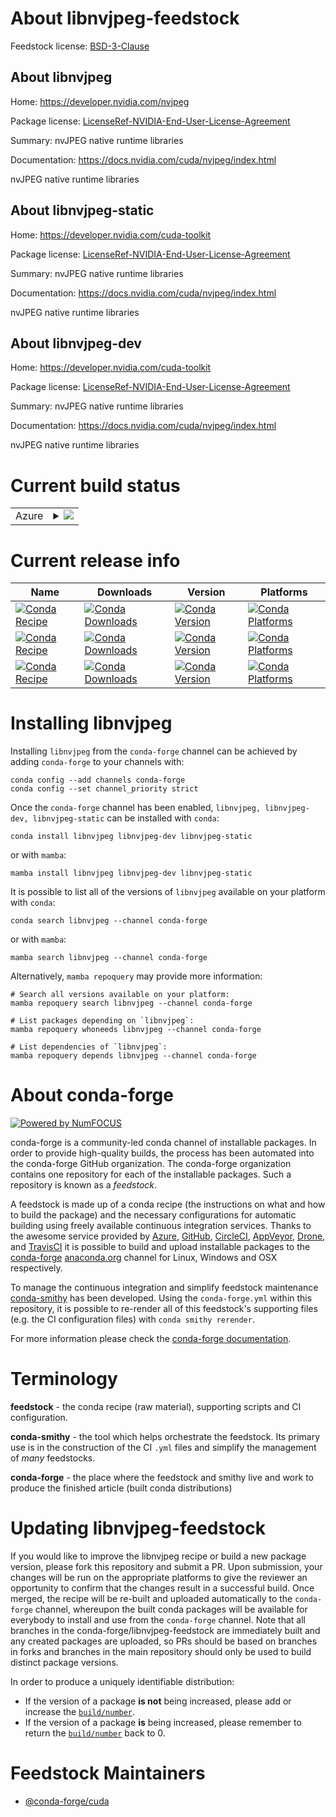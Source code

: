 About libnvjpeg-feedstock
=========================

Feedstock license: [BSD-3-Clause](https://github.com/conda-forge/libnvjpeg-feedstock/blob/main/LICENSE.txt)


About libnvjpeg
---------------

Home: https://developer.nvidia.com/nvjpeg

Package license: [LicenseRef-NVIDIA-End-User-License-Agreement](https://docs.nvidia.com/cuda/eula/index.html)

Summary: nvJPEG native runtime libraries

Documentation: https://docs.nvidia.com/cuda/nvjpeg/index.html

nvJPEG native runtime libraries


About libnvjpeg-static
----------------------

Home: https://developer.nvidia.com/cuda-toolkit

Package license: [LicenseRef-NVIDIA-End-User-License-Agreement](https://docs.nvidia.com/cuda/eula/index.html)

Summary: nvJPEG native runtime libraries

Documentation: https://docs.nvidia.com/cuda/nvjpeg/index.html

nvJPEG native runtime libraries


About libnvjpeg-dev
-------------------

Home: https://developer.nvidia.com/cuda-toolkit

Package license: [LicenseRef-NVIDIA-End-User-License-Agreement](https://docs.nvidia.com/cuda/eula/index.html)

Summary: nvJPEG native runtime libraries

Documentation: https://docs.nvidia.com/cuda/nvjpeg/index.html

nvJPEG native runtime libraries


Current build status
====================


<table>
    
  <tr>
    <td>Azure</td>
    <td>
      <details>
        <summary>
          <a href="https://dev.azure.com/conda-forge/feedstock-builds/_build/latest?definitionId=19174&branchName=main">
            <img src="https://dev.azure.com/conda-forge/feedstock-builds/_apis/build/status/libnvjpeg-feedstock?branchName=main">
          </a>
        </summary>
        <table>
          <thead><tr><th>Variant</th><th>Status</th></tr></thead>
          <tbody><tr>
              <td>linux_64</td>
              <td>
                <a href="https://dev.azure.com/conda-forge/feedstock-builds/_build/latest?definitionId=19174&branchName=main">
                  <img src="https://dev.azure.com/conda-forge/feedstock-builds/_apis/build/status/libnvjpeg-feedstock?branchName=main&jobName=linux&configuration=linux%20linux_64_" alt="variant">
                </a>
              </td>
            </tr><tr>
              <td>linux_aarch64</td>
              <td>
                <a href="https://dev.azure.com/conda-forge/feedstock-builds/_build/latest?definitionId=19174&branchName=main">
                  <img src="https://dev.azure.com/conda-forge/feedstock-builds/_apis/build/status/libnvjpeg-feedstock?branchName=main&jobName=linux&configuration=linux%20linux_aarch64_" alt="variant">
                </a>
              </td>
            </tr><tr>
              <td>win_64</td>
              <td>
                <a href="https://dev.azure.com/conda-forge/feedstock-builds/_build/latest?definitionId=19174&branchName=main">
                  <img src="https://dev.azure.com/conda-forge/feedstock-builds/_apis/build/status/libnvjpeg-feedstock?branchName=main&jobName=win&configuration=win%20win_64_" alt="variant">
                </a>
              </td>
            </tr>
          </tbody>
        </table>
      </details>
    </td>
  </tr>
</table>

Current release info
====================

| Name | Downloads | Version | Platforms |
| --- | --- | --- | --- |
| [![Conda Recipe](https://img.shields.io/badge/recipe-libnvjpeg-green.svg)](https://anaconda.org/conda-forge/libnvjpeg) | [![Conda Downloads](https://img.shields.io/conda/dn/conda-forge/libnvjpeg.svg)](https://anaconda.org/conda-forge/libnvjpeg) | [![Conda Version](https://img.shields.io/conda/vn/conda-forge/libnvjpeg.svg)](https://anaconda.org/conda-forge/libnvjpeg) | [![Conda Platforms](https://img.shields.io/conda/pn/conda-forge/libnvjpeg.svg)](https://anaconda.org/conda-forge/libnvjpeg) |
| [![Conda Recipe](https://img.shields.io/badge/recipe-libnvjpeg--dev-green.svg)](https://anaconda.org/conda-forge/libnvjpeg-dev) | [![Conda Downloads](https://img.shields.io/conda/dn/conda-forge/libnvjpeg-dev.svg)](https://anaconda.org/conda-forge/libnvjpeg-dev) | [![Conda Version](https://img.shields.io/conda/vn/conda-forge/libnvjpeg-dev.svg)](https://anaconda.org/conda-forge/libnvjpeg-dev) | [![Conda Platforms](https://img.shields.io/conda/pn/conda-forge/libnvjpeg-dev.svg)](https://anaconda.org/conda-forge/libnvjpeg-dev) |
| [![Conda Recipe](https://img.shields.io/badge/recipe-libnvjpeg--static-green.svg)](https://anaconda.org/conda-forge/libnvjpeg-static) | [![Conda Downloads](https://img.shields.io/conda/dn/conda-forge/libnvjpeg-static.svg)](https://anaconda.org/conda-forge/libnvjpeg-static) | [![Conda Version](https://img.shields.io/conda/vn/conda-forge/libnvjpeg-static.svg)](https://anaconda.org/conda-forge/libnvjpeg-static) | [![Conda Platforms](https://img.shields.io/conda/pn/conda-forge/libnvjpeg-static.svg)](https://anaconda.org/conda-forge/libnvjpeg-static) |

Installing libnvjpeg
====================

Installing `libnvjpeg` from the `conda-forge` channel can be achieved by adding `conda-forge` to your channels with:

```
conda config --add channels conda-forge
conda config --set channel_priority strict
```

Once the `conda-forge` channel has been enabled, `libnvjpeg, libnvjpeg-dev, libnvjpeg-static` can be installed with `conda`:

```
conda install libnvjpeg libnvjpeg-dev libnvjpeg-static
```

or with `mamba`:

```
mamba install libnvjpeg libnvjpeg-dev libnvjpeg-static
```

It is possible to list all of the versions of `libnvjpeg` available on your platform with `conda`:

```
conda search libnvjpeg --channel conda-forge
```

or with `mamba`:

```
mamba search libnvjpeg --channel conda-forge
```

Alternatively, `mamba repoquery` may provide more information:

```
# Search all versions available on your platform:
mamba repoquery search libnvjpeg --channel conda-forge

# List packages depending on `libnvjpeg`:
mamba repoquery whoneeds libnvjpeg --channel conda-forge

# List dependencies of `libnvjpeg`:
mamba repoquery depends libnvjpeg --channel conda-forge
```


About conda-forge
=================

[![Powered by
NumFOCUS](https://img.shields.io/badge/powered%20by-NumFOCUS-orange.svg?style=flat&colorA=E1523D&colorB=007D8A)](https://numfocus.org)

conda-forge is a community-led conda channel of installable packages.
In order to provide high-quality builds, the process has been automated into the
conda-forge GitHub organization. The conda-forge organization contains one repository
for each of the installable packages. Such a repository is known as a *feedstock*.

A feedstock is made up of a conda recipe (the instructions on what and how to build
the package) and the necessary configurations for automatic building using freely
available continuous integration services. Thanks to the awesome service provided by
[Azure](https://azure.microsoft.com/en-us/services/devops/), [GitHub](https://github.com/),
[CircleCI](https://circleci.com/), [AppVeyor](https://www.appveyor.com/),
[Drone](https://cloud.drone.io/welcome), and [TravisCI](https://travis-ci.com/)
it is possible to build and upload installable packages to the
[conda-forge](https://anaconda.org/conda-forge) [anaconda.org](https://anaconda.org/)
channel for Linux, Windows and OSX respectively.

To manage the continuous integration and simplify feedstock maintenance
[conda-smithy](https://github.com/conda-forge/conda-smithy) has been developed.
Using the ``conda-forge.yml`` within this repository, it is possible to re-render all of
this feedstock's supporting files (e.g. the CI configuration files) with ``conda smithy rerender``.

For more information please check the [conda-forge documentation](https://conda-forge.org/docs/).

Terminology
===========

**feedstock** - the conda recipe (raw material), supporting scripts and CI configuration.

**conda-smithy** - the tool which helps orchestrate the feedstock.
                   Its primary use is in the construction of the CI ``.yml`` files
                   and simplify the management of *many* feedstocks.

**conda-forge** - the place where the feedstock and smithy live and work to
                  produce the finished article (built conda distributions)


Updating libnvjpeg-feedstock
============================

If you would like to improve the libnvjpeg recipe or build a new
package version, please fork this repository and submit a PR. Upon submission,
your changes will be run on the appropriate platforms to give the reviewer an
opportunity to confirm that the changes result in a successful build. Once
merged, the recipe will be re-built and uploaded automatically to the
`conda-forge` channel, whereupon the built conda packages will be available for
everybody to install and use from the `conda-forge` channel.
Note that all branches in the conda-forge/libnvjpeg-feedstock are
immediately built and any created packages are uploaded, so PRs should be based
on branches in forks and branches in the main repository should only be used to
build distinct package versions.

In order to produce a uniquely identifiable distribution:
 * If the version of a package **is not** being increased, please add or increase
   the [``build/number``](https://docs.conda.io/projects/conda-build/en/latest/resources/define-metadata.html#build-number-and-string).
 * If the version of a package **is** being increased, please remember to return
   the [``build/number``](https://docs.conda.io/projects/conda-build/en/latest/resources/define-metadata.html#build-number-and-string)
   back to 0.

Feedstock Maintainers
=====================

* [@conda-forge/cuda](https://github.com/conda-forge/cuda/)

